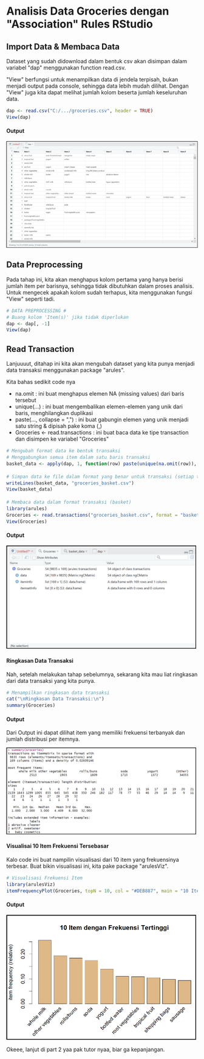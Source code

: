 # Analisis Data Groceries dengan "Association" Rules RStudio
## Import Data & Membaca Data
Dataset yang sudah didownload dalam  bentuk csv akan disimpan dalam variabel "dap" menggunakan function read.csv.

"View" berfungsi untuk menampilkan data di jendela terpisah, bukan menjadi output pada console, sehingga data lebih mudah dilihat. Dengan "View" juga kita dapat melihat jumlah kolom beserta jumlah keseluruhan data.

```r
dap <- read.csv("C:/.../groceries.csv", header = TRUE)
View(dap)
```

#### Output
![](../gambar/viewdata.png)

## Data Preprocessing
Pada tahap ini, kita akan menghapus kolom pertama yang hanya berisi jumlah item per barisnya, sehingga tidak dibutuhkan dalam proses analisis. Untuk mengecek apakah kolom sudah terhapus, kita menggunakan fungsi "View" seperti tadi.

```r
# DATA PREPROCESSING #
# Buang kolom 'Item(s)' jika tidak diperlukan
dap <- dap[, -1]
View(dap)
```

## Read Transaction
Lanjuuuut, ditahap ini kita akan mengubah dataset yang kita punya menjadi data transaksi menggunakan package "arules".

Kita bahas sedikit code nya
- na.omit : ini buat menghapus elemen NA (missing values) dari baris tersebut
- unique(...) : ini buat mengembalikan elemen-elemen yang unik dari baris, menghilangkan duplikasi
- paste(..., collapse = ",") : ini buat gabungin elemen yang unik menjadi satu string & dipisah pake koma (,)
- Groceries <- read.transactions : ini buat baca data ke tipe transaction dan disimpen ke variabel "Groceries"

```r
# Mengubah format data ke bentuk transaksi
# Menggabungkan semua item dalam satu baris transaksi
basket_data <- apply(dap, 1, function(row) paste(unique(na.omit(row)), collapse = ","))

# Simpan data ke file dalam format yang benar untuk transaksi (setiap transaksi di satu baris)
writeLines(basket_data, "groceries_basket.csv")
View(basket_data)

# Membaca data dalam format transaksi (basket)
library(arules)
Groceries <- read.transactions("groceries_basket.csv", format = "basket", sep = ",")
View(Groceries)
```

#### Output
<img src="../gambar/read_transaction.png" width="500">

#### Ringkasan Data Transaksi
Nah, setelah melakukan tahap sebelumnya, sekarang kita mau liat ringkasan dari data transaksi yang kita punya.

```r
# Menampilkan ringkasan data transaksi
cat("\nRingkasan Data Transaksi:\n")
summary(Groceries)
```

#### Output
Dari Output ini dapat dilihat item yang memiliki frekuensi terbanyak dan jumlah distribusi per itemnya.

<img src="../gambar/summary_grc.png" width="500">

#### Visualisai 10 Item Frekuensi Tersebasar
Kalo code ini buat nampilin visualisasi dari 10 item yang frekuensinya terbesar. Buat bikin visualisasi ini, kita pake package "arulesViz".
```r
# Visualisasi Frekuensi Item
library(arulesViz)
itemFrequencyPlot(Groceries, topN = 10, col = "#DEB887", main = "10 Item dengan Frekuensi Tertinggi")
```

#### Output
<img src="../gambar/freq.png" width="500">

Okeee, lanjut di part 2 yaa pak tutor nyaa, biar ga kepanjangan.
